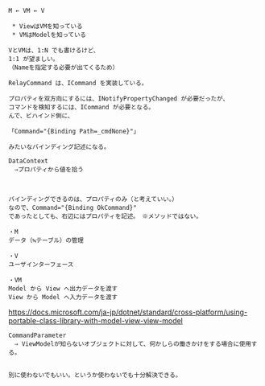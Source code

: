 ```
M ← VM ← V

 * ViewはVMを知っている
 * VMはModelを知っている

VとVMは、1:N でも書けるけど、
1:1 が望ましい。
（Nameを指定する必要が出てくるため）
```


```
RelayCommand は、ICommand を実装している。

プロパティを双方向にするには、INotifyPropertyChanged が必要だったが、
コマンドを検知するには、ICommand が必要となる。
んで、ビハインド側に、

「Command="{Binding Path=_cmdNone}"」

みたいなバインディング記述になる。
```

```
DataContext
　⇒プロパティから値を拾う



バインディングできるのは、プロパティのみ（と考えていい。）
なので、Command="{Binding OkCommand}"
であったとしても、右辺にはプロパティを記述。　※メソッドではない。
```

```
・M
データ（≒テーブル）の管理

・V
ユーザインターフェース

・VM
Model から View へ出力データを渡す
View から Model へ入力データを渡す
```
https://docs.microsoft.com/ja-jp/dotnet/standard/cross-platform/using-portable-class-library-with-model-view-view-model

```
CommandParameter
　⇒ ViewModelが知らないオブジェクトに対して、何かしらの働きかけをする場合に使用する。


別に使わないでもいい。というか使わないでも十分解決できる。
```
